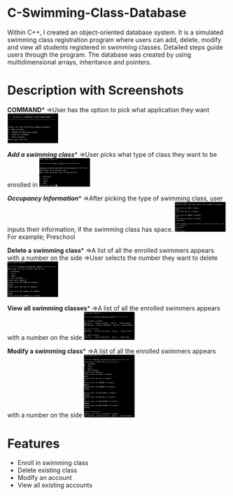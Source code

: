# C-Swimming-Class-Database
Within C++, I created an object-oriented database system. It is a simulated swimming class registration program where users can add, delete, modify and view all students registered in swimming classes.  Detailed steps guide users through the program. The database was created by using multidimensional arrays, inheritance and pointers. 

# Description with Screenshots
**********************COMMAND***********************
⇒User has the option to pick what application they want
<img src="https://github.com/mary1afshar/C-Swimming-Class-Database/blob/master/ImagesC%2B%2B/Image1.PNG" width="23%">

*****************Add a swimming class******************
⇒User picks what type of class they want to be enrolled in 
<img src="https://github.com/mary1afshar/C-Swimming-Class-Database/blob/master/ImagesC%2B%2B/Image2.PNG" width="23%">

*****************Occupancy Information******************
⇒After picking the type of swimming class, user inputs their information, if the swimming class has space.
<img src="https://github.com/mary1afshar/C-Swimming-Class-Database/blob/master/ImagesC%2B%2B/Image3.PNG" width="23%">
For example; Preschool


**********************Delete a swimming class***********************
⇒A list of all the enrolled swimmers appears with a number on the side
⇒User selects the number they want to delete
<img src="https://github.com/mary1afshar/C-Swimming-Class-Database/blob/master/ImagesC%2B%2B/Image4.PNG" width="23%">


**********************View all swimming classes***********************
⇒A list of all the enrolled swimmers appears with a number on the side
<img src="https://github.com/mary1afshar/C-Swimming-Class-Database/blob/master/ImagesC%2B%2B/Image5.PNG" width="23%">



**********************Modify a swimming class***********************
⇒A list of all the enrolled swimmers appears with a number on the side
<img src="https://github.com/mary1afshar/C-Swimming-Class-Database/blob/master/ImagesC%2B%2B/Image6.PNG" width="23%">


# Features
* Enroll in swimming class
* Delete existing class
* Modify an account
* View all existing accounts

